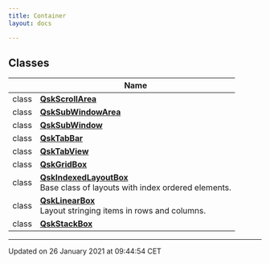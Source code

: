 ```yaml
---
title: Container
layout: docs

---
```



## Classes

|                | Name           |
| -------------- | -------------- |
| class | **[QskScrollArea](/docs/classes/class_qsk_scroll_area/)**  |
| class | **[QskSubWindowArea](/docs/classes/class_qsk_sub_window_area/)**  |
| class | **[QskSubWindow](/docs/classes/class_qsk_sub_window/)**  |
| class | **[QskTabBar](/docs/classes/class_qsk_tab_bar/)**  |
| class | **[QskTabView](/docs/classes/class_qsk_tab_view/)**  |
| class | **[QskGridBox](/docs/classes/class_qsk_grid_box/)**  |
| class | **[QskIndexedLayoutBox](/docs/classes/class_qsk_indexed_layout_box/)** <br>Base class of layouts with index ordered elements.  |
| class | **[QskLinearBox](/docs/classes/class_qsk_linear_box/)** <br>Layout stringing items in rows and columns.  |
| class | **[QskStackBox](/docs/classes/class_qsk_stack_box/)**  |






-------------------------------

Updated on 26 January 2021 at 09:44:54 CET